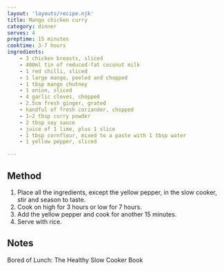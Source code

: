 ```yaml
---
layout: 'layouts/recipe.njk'
title: Mango chicken curry
category: dinner
serves: 4
preptime: 15 minutes
cooktime: 3-7 hours
ingredients:
    - 3 chicken breasts, sliced
    - 400ml tin of reduced-fat coconut milk
    - 1 red chilli, sliced
    - 1 large mango, peeled and chopped
    - 1 tbsp mango chutney
    - 1 onion, sliced
    - 4 garlic cloves, chopped
    - 2.5cm fresh ginger, grated
    - handful of fresh coriander, chopped
    - 1–2 tbsp curry powder
    - 2 tbsp soy sauce
    - juice of 1 lime, plus 1 slice
    - 1 tbsp cornflour, mixed to a paste with 1 tbsp water
    - 1 yellow pepper, sliced

---
```


## Method
1. Place all the ingredients, except the yellow pepper, in the slow cooker, stir and season to taste. 
2. Cook on high for 3 hours or low for 7 hours. 
3. Add the yellow pepper and cook for another 15 minutes.
4. Serve with rice.

## Notes
Bored of Lunch: The Healthy Slow Cooker Book